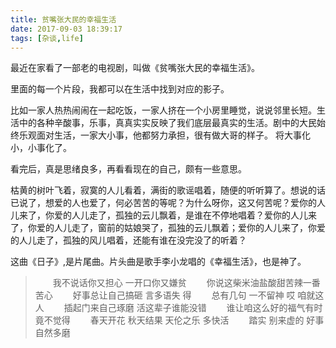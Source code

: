 ```yaml
---
title: 贫嘴张大民的幸福生活
date: 2017-09-03 18:39:17
tags: [杂谈,life]
---
```


最近在家看了一部老的电视剧，叫做《贫嘴张大民的幸福生活》。


里面的每一个片段，我都可以在生活中找到对应的影子。

比如一家人热热闹闹在一起吃饭，一家人挤在一个小房里睡觉，说说邻里长短。生活中的各种辛酸事，乐事，真真实实反映了我们底层最真实的生活。剧中的大民始终乐观面对生活，一家大小事，他都努力承担，很有做大哥的样子。 将大事化小，小事化了。

看完后，真是思绪良多，再看看现在的自己，颇有一些意思。


>
枯黄的树叶飞着，寂寞的人儿看着，满街的歌谣唱着，随便的听听算了。想说的话已说了，想爱的人也爱了，何必苦苦的等呢？为什么呀你，这又何苦呢？爱你的人儿来了，你爱的人儿走了，孤独的云儿飘着，是谁在不停地唱着？爱你的人儿来了，你爱的人儿走了，窗前的姑娘哭了，孤独的云儿飘着；爱你的人儿来了，你爱的人儿走了，孤独的风儿唱着，还能有谁在没完没了的听着？
>

这曲《日子》,是片尾曲。片头曲是歌手李小龙唱的《幸福生活》，也是神了。


>　　我不说话你又担心 一开口你又嫌贫 
　　你说这柴米油盐酸甜苦辣一番苦心 
　　好事总让自己搞砸 言多语失 得 
　　总有几句 一不留神 哎 咱就这人 
　　插起门来自己琢磨 活这辈子谁能没错 
　　谁让咱这么好的福气有时竟不觉得 
　　春天开花 秋天结果 天伦之乐 多快活 
　　踏实 别来虚的 好事自然多磨 